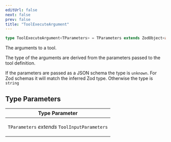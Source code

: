 ```yaml
---
editUrl: false
next: false
prev: false
title: "ToolExecuteArgument"
---
```


```ts
type ToolExecuteArgument<TParameters> = TParameters extends ZodObject<any> ? zInfer<TParameters> : TParameters extends JsonObjectSchema<any> ? unknown : string;
```

The arguments to a tool.

The type of the arguments are derived from the parameters passed to the tool definition.

If the parameters are passed as a JSON schema the type is `unknown`. For Zod schemas it will
match the inferred Zod type. Otherwise the type is `string`

## Type Parameters

<table>
<thead>
<tr>
<th>Type Parameter</th>
</tr>
</thead>
<tbody>
<tr>
<td>

`TParameters` *extends* `ToolInputParameters`

</td>
</tr>
</tbody>
</table>
